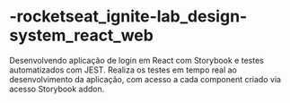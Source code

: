 # -rocketseat_ignite-lab_design-system_react_web
Desenvolvendo aplicação de login em React com Storybook e testes automatizados com JEST. Realiza os testes em tempo real ao desenvolvimento da aplicação, com acesso a cada component criado via acesso Storybook addon.
